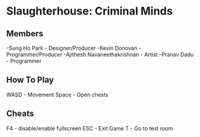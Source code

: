 # Slaughterhouse: Criminal Minds
## Members
-Sung Ho Park - Designer/Producer
-Kevin Donovan - Programmer/Producer
-Ajithesh Navaneethakrishnan - Artist
-Pranav Dadu - Programmer
## How To Play
WASD - Movement
Space - Open chests
 ## Cheats
 F4 - disable/enable fullscreen
 ESC - Exit Game
 T - Go to test room
